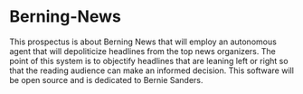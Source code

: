 # Berning-News
This prospectus is about Berning News that will employ an autonomous agent that will depoliticize headlines from the top news organizers. The point of this system is to objectify headlines that are leaning left or right so that the reading audience can make an informed decision. This software will be open source and is dedicated to Bernie Sanders.
